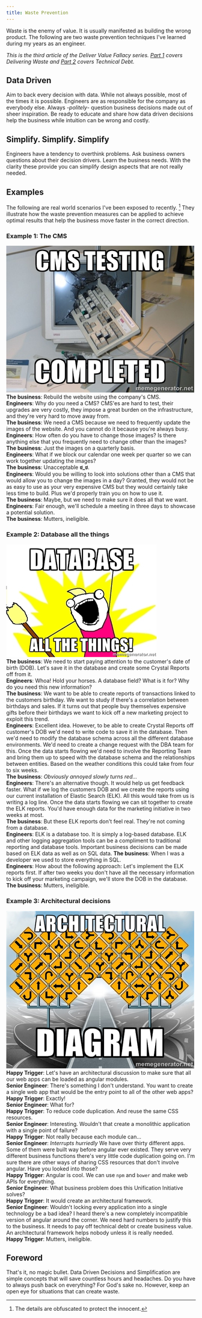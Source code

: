 ```yaml
---
title: Waste Prevention
---
```


Waste is the enemy of value. It is usually manifested as building the wrong product. The following are two waste prevention techniques I've learned during my years as an engineer.

*This is the third article of the Deliver Value Fallacy series. [Part 1](https://tddapps.com/2016/01/26/The-Deliver-Value-Fallacy/source=part3) covers Delivering Waste and [Part 2](https://tddapps.com/2016/01/28/The-Deliver-Value-Fallacy-Technical-Debt-Part-2/source=part3) covers Technical Debt.*

## Data Driven
Aim to back every decision with data. While not always possible, most of the times it is possible. Engineers are as responsible for the company as everybody else. Always -*politely*- question business decisions made out of sheer inspiration. Be ready to educate and share how data driven decisions help the business while intuition can be wrong and costly.

## Simplify. Simplify. Simplify
Engineers have a tendency to overthink problems. Ask business owners questions about their decision drivers. Learn the business needs. With the clarity these provide you can simplify design aspects that are not really needed.

## Examples
The following are real world scenarios I've been exposed to recently. [^obfuscation] They illustrate how the waste prevention measures can be applied to achieve optimal results that help the business move faster in the correct direction.


### Example 1: The CMS
![CMS Testing](/images/waste-prevention/cms-testing.jpg)  
**The business**: Rebuild the website using the company's CMS.  
**Engineers**: Why do you need a CMS? CMS'es are hard to test, their upgrades are very costly, they impose a great burden on the infrastructure, and they're very hard to move away from.  
**The business**: We need a CMS because we need to frequently update the images of the website. And you cannot do it because you're always busy.  
**Engineers**: How often do you have to change those images? Is there anything else that you frequently need to change other than the images?  
**The business**: Just the images on a quarterly basis.  
**Engineers**: What if we block our calendar one week per quarter so we can work together updating the images?  
**The business**: Unacceptable **ಠ_ಠ**.  
**Engineers**: Would you be willing to look into solutions other than a CMS that would allow you to change the images in a day? Granted, they would not be as easy to use as your very expensive CMS but they would certainly take less time to build. Plus we'd properly train you on how to use it.  
**The business**: Maybe, but we need to make sure it does all that we want.  
**Engineers**: Fair enough, we'll schedule a meeting in three days to showcase a potential solution.  
**The business**: Mutters, ineligible.  


### Example 2: Database all the things
![Database all the things](/images/waste-prevention/database-all-the-things.jpg)  
**The business**: We need to start paying attention to the customer's date of birth (DOB). Let's save it in the database and create some Crystal Reports off from it.  
**Engineers**: Whoa! Hold your horses. A database field? What is it for? Why do you need this new information?  
**The business**: We want to be able to create reports of transactions linked to the customers birthday. We want to study if there's a correlation between birthdays and sales. If it turns out that people buy themselves expensive gifts before their birthdays we want to kick off a new marketing project to exploit this trend.  
**Engineers**: Excellent idea. However, to be able to create Crystal Reports off customer's DOB we'd need to write code to save it in the database. Then we'd need to modify the database schema across all the different database environments. We'd need to create a change request with the DBA team for this. Once the data starts flowing we'd need to involve the Reporting Team and bring them up to speed with the database schema and the relationships between entities. Based on the weather conditions this could take from four to six weeks.  
**The business**: *Obviously annoyed slowly turns red...*  
**Engineers**: There's an alternative though. It would help us get feedback faster. What if we log the customers DOB and we create the reports using our current installation of Elastic Search (ELK). All this would take from us is writing a log line. Once the data starts flowing we can sit together to create the ELK reports. You'd have enough data for the marketing initiative in two weeks at most.  
**The business**: But these ELK reports don't feel real. They're not coming from a database.  
**Engineers**: ELK is a database too. It is simply a log-based database. ELK and other logging aggregation tools can be a compliment to traditional reporting and database tools. Important business decisions can be made based on ELK data as well as on SQL data.
**The business**: When I was a developer we used to store everything in SQL.  
**Engineers**: How about the following approach: Let's implement the ELK reports first. If after two weeks you don't have all the necessary information to kick off your marketing campaign, we'll store the DOB in the database.  
**The business**: Mutters, ineligible.  


### Example 3: Architectural decisions
![Architectural Diagram](/images/waste-prevention/architectural-diagram.jpg)  
**Happy Trigger**: Let's have an architectural discussion to make sure that all our web apps can be loaded as angular modules.  
**Senior Engineer**: There's something I don't understand. You want to create a single web app that would be the entry point to all of the other web apps?  
**Happy Trigger**: Exactly!  
**Senior Engineer**: What for?  
**Happy Trigger**: To reduce code duplication. And reuse the same CSS resources.  
**Senior Engineer**: Interesting. Wouldn't that create a monolithic application with a single point of failure?  
**Happy Trigger**: Not really because each module can...  
**Senior Engineer**: *Interrupts hurriedly* We have over thirty different apps. Some of them were built way before angular ever existed. They serve very different business functions there's very little code duplication going on. I'm sure there are other ways of sharing CSS resources that don't involve angular. Have you looked into those?  
**Happy Trigger**: Angular is cool. We can use `npm` and `bower` and make web APIs for everything.  
**Senior Engineer**: What business problem does this Unification Initiative solves?  
**Happy Trigger**: It would create an architectural framework.  
**Senior Engineer**: Wouldn't locking every application into a single technology be a bad idea? I heard there's a new completely incompatible version of angular around the corner. We need hard numbers to justify this to the business. It needs to pay off technical debt or create business value. An architectural framework helps nobody unless it is really needed.  
**Happy Trigger**: Mutters, ineligible.  


## Foreword
That's it, no magic bullet. Data Driven Decisions and Simplification are simple concepts that will save countless hours and headaches. Do you have to always push back on everything? For God's sake no. However, keep an open eye for situations that can create waste.

[^obfuscation]: The details are obfuscated to protect the innocent.
